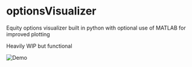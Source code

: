 # optionsVisualizer

Equity options visualizer built in python with optional use of MATLAB for improved plotting

Heavily WIP but functional

![Demo](https://i.imgur.com/ml3rXER.png)
